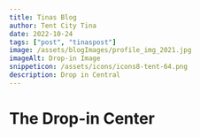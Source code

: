 ```yaml
---
title: Tinas Blog
author: Tent City Tina
date: 2022-10-24
tags: ["post", "tinaspost"]
image: /assets/blogImages/profile_img_2021.jpg
imageAlt: Drop-in Image
snippeticon: /assets/icons/icons8-tent-64.png
description: Drop in Central
---
```


# The Drop-in Center
